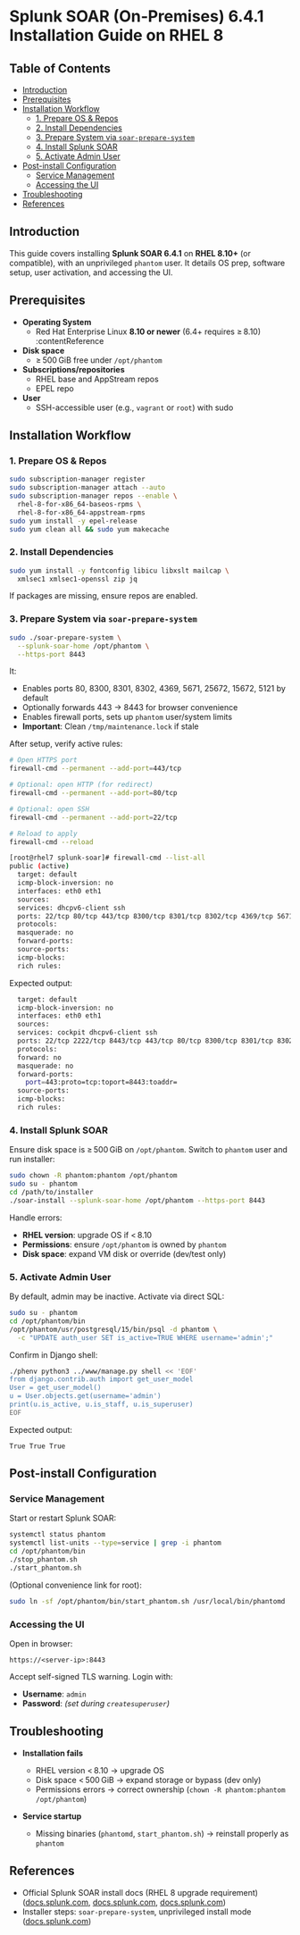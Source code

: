 # Splunk SOAR (On‑Premises) 6.4.1 Installation Guide on RHEL 8

## Table of Contents

- [Introduction](#introduction)  
- [Prerequisites](#prerequisites)  
- [Installation Workflow](#installation-workflow)  
  - [1. Prepare OS & Repos](#1-prepare-os--repos)  
  - [2. Install Dependencies](#2-install-dependencies)  
  - [3. Prepare System via `soar-prepare-system`](#3-prepare-system-via-soar-prepare-system)  
  - [4. Install Splunk SOAR](#4-install-splunk-soar)  
  - [5. Activate Admin User](#5-activate-admin-user)  
- [Post-install Configuration](#post-install-configuration)  
  - [Service Management](#service-management)  
  - [Accessing the UI](#accessing-the-ui)  
- [Troubleshooting](#troubleshooting)  
- [References](#references)  

## Introduction

This guide covers installing **Splunk SOAR 6.4.1** on **RHEL 8.10+** (or compatible), with an unprivileged `phantom` user. It details OS prep, software setup, user activation, and accessing the UI.

## Prerequisites

- **Operating System**  
  - Red Hat Enterprise Linux **8.10 or newer** (6.4+ requires ≥ 8.10) :contentReference  
- **Disk space**  
  - ≥ 500 GiB free under `/opt/phantom`  
- **Subscriptions/repositories**  
  - RHEL base and AppStream repos  
  - EPEL repo  
- **User**  
  - SSH-accessible user (e.g., `vagrant` or `root`) with sudo

## Installation Workflow

### 1. Prepare OS & Repos

```bash
sudo subscription-manager register  
sudo subscription-manager attach --auto  
sudo subscription-manager repos --enable \
  rhel-8-for-x86_64-baseos-rpms \
  rhel-8-for-x86_64-appstream-rpms  
sudo yum install -y epel-release  
sudo yum clean all && sudo yum makecache  
```

### 2. Install Dependencies

```bash
sudo yum install -y fontconfig libicu libxslt mailcap \
  xmlsec1 xmlsec1-openssl zip jq
```

If packages are missing, ensure repos are enabled.

### 3. Prepare System via `soar-prepare-system`

```bash
sudo ./soar-prepare-system \
  --splunk-soar-home /opt/phantom \
  --https-port 8443
```

It:
* Enables ports 80, 8300, 8301, 8302, 4369, 5671, 25672, 15672, 5121 by default
* Optionally forwards 443 → 8443 for browser convenience
* Enables firewall ports, sets up `phantom` user/system limits
* **Important**: Clean `/tmp/maintenance.lock` if stale

After setup, verify active rules:

```bash
# Open HTTPS port
firewall-cmd --permanent --add-port=443/tcp

# Optional: open HTTP (for redirect)
firewall-cmd --permanent --add-port=80/tcp

# Optional: open SSH
firewall-cmd --permanent --add-port=22/tcp

# Reload to apply
firewall-cmd --reload

[root@rhel7 splunk-soar]# firewall-cmd --list-all
public (active)
  target: default
  icmp-block-inversion: no
  interfaces: eth0 eth1
  sources: 
  services: dhcpv6-client ssh
  ports: 22/tcp 80/tcp 443/tcp 8300/tcp 8301/tcp 8302/tcp 4369/tcp 5671/tcp 25672/tcp 15672/tcp 5121/tcp
  protocols: 
  masquerade: no
  forward-ports: 
  source-ports: 
  icmp-blocks: 
  rich rules: 

```

Expected output:

```bash
  target: default
  icmp-block-inversion: no
  interfaces: eth0 eth1
  sources: 
  services: cockpit dhcpv6-client ssh
  ports: 22/tcp 2222/tcp 8443/tcp 443/tcp 80/tcp 8300/tcp 8301/tcp 8302/tcp 4369/tcp 5671/tcp 25672/tcp 15672/tcp 5121/tcp 3500/tcp
  protocols: 
  forward: no
  masquerade: no
  forward-ports: 
	port=443:proto=tcp:toport=8443:toaddr=
  source-ports: 
  icmp-blocks: 
  rich rules: 
```

### 4. Install Splunk SOAR

Ensure disk space is ≥ 500 GiB on `/opt/phantom`.
Switch to `phantom` user and run installer:

```bash
sudo chown -R phantom:phantom /opt/phantom  
sudo su - phantom
cd /path/to/installer
./soar-install --splunk-soar-home /opt/phantom --https-port 8443
```

Handle errors:

* **RHEL version**: upgrade OS if < 8.10
* **Permissions**: ensure `/opt/phantom` is owned by `phantom`
* **Disk space**: expand VM disk or override (dev/test only)

### 5. Activate Admin User

By default, admin may be inactive. Activate via direct SQL:

```bash
sudo su - phantom
cd /opt/phantom/bin
/opt/phantom/usr/postgresql/15/bin/psql -d phantom \
  -c "UPDATE auth_user SET is_active=TRUE WHERE username='admin';"
```

Confirm in Django shell:

```bash
./phenv python3 ../www/manage.py shell << 'EOF'
from django.contrib.auth import get_user_model
User = get_user_model()
u = User.objects.get(username='admin')
print(u.is_active, u.is_staff, u.is_superuser)
EOF
```

Expected output:

```
True True True
```

## Post-install Configuration

### Service Management

Start or restart Splunk SOAR:

```bash
systemctl status phantom
systemctl list-units --type=service | grep -i phantom
cd /opt/phantom/bin
./stop_phantom.sh
./start_phantom.sh
```

(Optional convenience link for root):

```bash
sudo ln -sf /opt/phantom/bin/start_phantom.sh /usr/local/bin/phantomd
```

### Accessing the UI

Open in browser:

```
https://<server-ip>:8443
```

Accept self-signed TLS warning.
Login with:

* **Username**: `admin`
* **Password**: *(set during `createsuperuser`)*

## Troubleshooting

* **Installation fails**

  * RHEL version < 8.10 → upgrade OS
  * Disk space < 500 GiB → expand storage or bypass (dev only)
  * Permissions errors → correct ownership (`chown -R phantom:phantom /opt/phantom`)
* **Service startup**

  * Missing binaries (`phantomd`, `start_phantom.sh`) → reinstall properly as `phantom`

## References

* Official Splunk SOAR install docs (RHEL 8 upgrade requirement) ([docs.splunk.com][1], [docs.splunk.com][2], [docs.splunk.com][3])
* Installer steps: `soar-prepare-system`, unprivileged install mode ([docs.splunk.com][4])

[1]: https://docs.splunk.com/Documentation/SOARonprem/6.4.0/Install/MigratetoRHEL8 "Migrate a Splunk SOAR (On-premises) install from RHEL 7 or ..."
[2]: https://docs.splunk.com/Documentation/SOARonprem/latest/Install/GetSplunkPhantom "Get Splunk SOAR (On-premises)"
[3]: https://docs.splunk.com/Documentation/UBA/5.4.3/Install/InstallSingleServer "Install Splunk UBA on a single Linux server"
[4]: https://docs.splunk.com/Documentation/SOARonprem/6.4.1/Install/InstallUnprivileged "Install Splunk SOAR (On-premises) as an unprivileged user"
